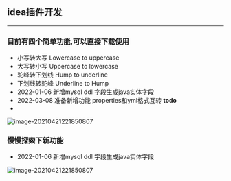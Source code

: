 ## idea插件开发

-------

### 目前有四个简单功能,可以直接下载使用

- 小写转大写  Lowercase to uppercase
- 大写转小写 Uppercase to lowercase
- 驼峰转下划线 Hump ​​to underline
- 下划线转驼峰 Underline to Hump
- 2022-01-06 新增mysql ddl 字段生成java实体字段
- 2022-03-08 准备新增功能 properties和yml格式互转 **todo**
- 
![image-20210421221850807](https://rxf113.xyz/static/ChangeCase.gif)

### 慢慢探索下新功能

- 2022-01-06 新增mysql ddl 字段生成java实体字段

![image-20210421221850807](https://rxf113.xyz/static/mysql2JavaType.gif)